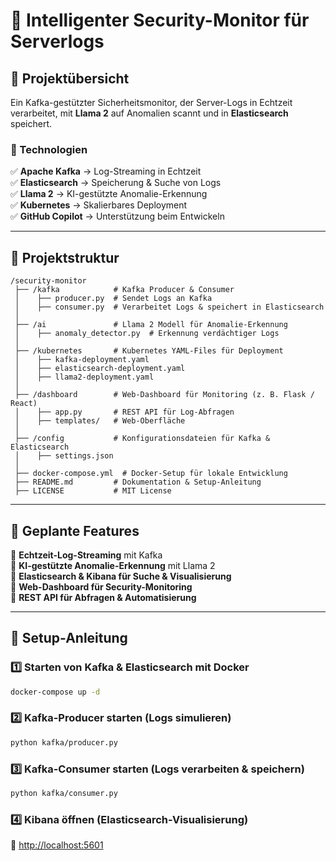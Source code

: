 # 📌 Intelligenter Security-Monitor für Serverlogs

## **🚀 Projektübersicht**
Ein Kafka-gestützter Sicherheitsmonitor, der Server-Logs in Echtzeit verarbeitet, mit **Llama 2** auf Anomalien scannt und in **Elasticsearch** speichert.

### **🔹 Technologien**
✅ **Apache Kafka** → Log-Streaming in Echtzeit  
✅ **Elasticsearch** → Speicherung & Suche von Logs  
✅ **Llama 2** → KI-gestützte Anomalie-Erkennung  
✅ **Kubernetes** → Skalierbares Deployment  
✅ **GitHub Copilot** → Unterstützung beim Entwickeln  

---
## **📂 Projektstruktur**
```
/security-monitor
 ├── /kafka            # Kafka Producer & Consumer
 │    ├── producer.py  # Sendet Logs an Kafka
 │    ├── consumer.py  # Verarbeitet Logs & speichert in Elasticsearch
 │
 ├── /ai               # Llama 2 Modell für Anomalie-Erkennung
 │    ├── anomaly_detector.py  # Erkennung verdächtiger Logs
 │
 ├── /kubernetes       # Kubernetes YAML-Files für Deployment
 │    ├── kafka-deployment.yaml
 │    ├── elasticsearch-deployment.yaml
 │    ├── llama2-deployment.yaml
 │
 ├── /dashboard        # Web-Dashboard für Monitoring (z. B. Flask / React)
 │    ├── app.py       # REST API für Log-Abfragen
 │    ├── templates/   # Web-Oberfläche
 │
 ├── /config           # Konfigurationsdateien für Kafka & Elasticsearch
 │    ├── settings.json
 │
 ├── docker-compose.yml  # Docker-Setup für lokale Entwicklung
 ├── README.md         # Dokumentation & Setup-Anleitung
 ├── LICENSE           # MIT License
```

---
## **📌 Geplante Features**
🔹 **Echtzeit-Log-Streaming** mit Kafka  
🔹 **KI-gestützte Anomalie-Erkennung** mit Llama 2  
🔹 **Elasticsearch & Kibana für Suche & Visualisierung**  
🔹 **Web-Dashboard für Security-Monitoring**  
🔹 **REST API für Abfragen & Automatisierung**  

---
## **📌 Setup-Anleitung**
### **1️⃣ Starten von Kafka & Elasticsearch mit Docker**
```sh
docker-compose up -d
```

### **2️⃣ Kafka-Producer starten (Logs simulieren)**
```sh
python kafka/producer.py
```

### **3️⃣ Kafka-Consumer starten (Logs verarbeiten & speichern)**
```sh
python kafka/consumer.py
```

### **4️⃣ Kibana öffnen (Elasticsearch-Visualisierung)**
🔗 [http://localhost:5601](http://localhost:5601)
